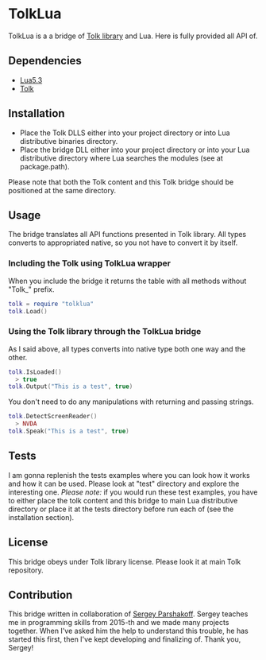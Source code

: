 # TolkLua #
TolkLua is a a bridge of [Tolk library](https://github.com/dkager/tolk) and Lua. Here is fully provided all API of.
## Dependencies ##
+ [Lua5.3](https://lua.org)
+ [Tolk](https://github.com/dkager/tolk)

## Installation ##
+ Place the Tolk DLLS either into your project directory or into Lua distributive binaries directory.
+ Place the bridge DLL either into your project directory or into your Lua distributive directory where Lua searches the modules (see at package.path).

Please note that both the Tolk content and this Tolk bridge should be positioned at the same directory.

## Usage ##
The bridge translates all API functions presented in Tolk library. All types converts to appropriated native, so you not have to convert it by itself.
### Including the Tolk using TolkLua wrapper ###
When you include the bridge it returns the table with all methods without "Tolk_" prefix.
```lua
tolk = require "tolklua"
tolk.Load()
```
  ### Using the Tolk library through the TolkLua bridge ###
As I said above, all types converts into native type both one way and the other.
```lua
tolk.IsLoaded()
  > true
tolk.Output("This is a test", true)
```
You don't need to do any manipulations with returning and passing strings.
```lua
tolk.DetectScreenReader()
  > NVDA
tolk.Speak("This is a test", true)
```
## Tests ##
I am gonna replenish the tests examples where you can look how it works and how it can be used. Please look at "test" directory and explore the interesting one.
<em>Please note:</em> if you would run these test examples, you have to either place the tolk content and this bridge to main Lua distributive directory or place it at the tests directory before run each of (see the installation section).
## License ##
This bridge obeys under Tolk library license. Please look it at main Tolk repository.

## Contribution ##
This bridge written in collaboration of [Sergey Parshakoff](https://github.com/electrik-spb). Sergey teaches me in programming skills from 2015-th and we made many projects together. When I've asked him the help to understand this trouble,  he has started this first, then I've kept developing and finalizing of. Thank you, Sergey!

